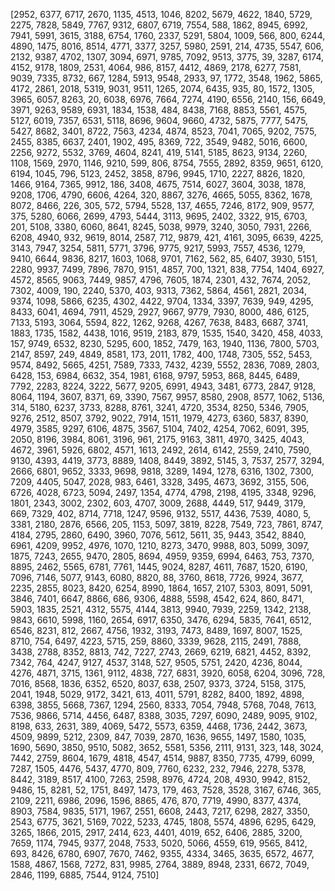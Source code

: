 
[2952, 6377, 6717, 2670, 1135, 4513, 1046, 8202, 5679, 4622, 1840, 5729, 2275, 7828, 5849, 7767, 9312, 6807, 6719, 7554, 588, 1862, 8945, 6992, 7941, 5991, 3615, 3188, 6754, 1760, 2337, 5291, 5804, 1009, 566, 800, 6244, 4890, 1475, 8016, 8514, 4771, 3377, 3257, 5980, 2591, 214, 4735, 5547, 606, 2132, 9387, 4702, 1307, 3094, 6971, 9785, 7092, 9513, 3775, 39, 3287, 6174, 4152, 9178, 1809, 2531, 4064, 986, 8157, 4412, 4869, 2178, 6277, 7581, 9039, 7335, 8732, 667, 1284, 5913, 9548, 2933, 97, 1772, 3548, 1962, 5865, 4172, 2861, 2018, 5319, 9031, 9511, 1265, 2074, 6435, 935, 80, 1572, 1305, 3965, 6057, 8263, 20, 6038, 6976, 7664, 7274, 4190, 6556, 2140, 156, 6649, 3971, 9263, 9589, 6931, 1834, 1538, 484, 8438, 7168, 8853, 5561, 4575, 5127, 6019, 7357, 6531, 5118, 8696, 9604, 9660, 4732, 5875, 7777, 5475, 5427, 8682, 3401, 8722, 7563, 4234, 4874, 8523, 7041, 7065, 9202, 7575, 2455, 8385, 6637, 2401, 1902, 495, 8369, 722, 3549, 9482, 5016, 6600, 2256, 9272, 5532, 3769, 4604, 8241, 419, 5141, 5185, 8623, 9134, 2260, 1108, 1569, 2970, 1146, 9210, 599, 806, 8754, 7555, 2892, 8359, 9651, 6120, 6194, 1045, 796, 5123, 2452, 3858, 8796, 9945, 1710, 2227, 8826, 1820, 1466, 9164, 7365, 9912, 186, 3408, 4675, 7514, 6027, 3604, 3038, 1878, 9208, 1706, 4790, 6606, 4264, 320, 8867, 3276, 4665, 5055, 8362, 1678, 8072, 8466, 226, 305, 572, 5794, 5528, 137, 4655, 7246, 8172, 909, 9577, 375, 5280, 6066, 2699, 4793, 5444, 3113, 9695, 2402, 3322, 915, 6703, 201, 5108, 3380, 6060, 8641, 8245, 5038, 9979, 3240, 3050, 7931, 2266, 6208, 4940, 932, 9619, 8014, 2587, 712, 9879, 421, 4161, 3095, 6639, 4225, 3143, 7947, 3254, 5811, 5771, 3796, 9775, 9217, 5993, 7557, 4536, 1279, 9410, 6644, 9836, 8217, 1603, 1068, 9701, 7162, 562, 85, 6407, 3930, 5151, 2280, 9937, 7499, 7896, 7870, 9151, 4857, 700, 1321, 838, 7754, 1404, 6927, 4572, 8565, 9063, 7449, 9857, 4796, 7605, 1874, 2301, 432, 7674, 2052, 7302, 4009, 190, 2240, 5370, 403, 9313, 7362, 5864, 4561, 2821, 2034, 9374, 1098, 5866, 6235, 4302, 4422, 9704, 1334, 3397, 7639, 949, 4295, 8433, 6041, 4694, 7911, 4529, 2927, 9667, 9779, 7930, 8000, 486, 6125, 7133, 5193, 3064, 5594, 822, 1262, 9268, 4267, 7638, 8483, 6687, 3741, 1883, 1735, 1582, 4438, 1016, 9519, 2183, 879, 1535, 1540, 3420, 458, 4033, 157, 9749, 6532, 8230, 5295, 600, 1852, 7479, 163, 1940, 1136, 7800, 5703, 2147, 8597, 249, 4849, 8581, 173, 2011, 1782, 400, 1748, 7305, 552, 5453, 9574, 8492, 5665, 4251, 7589, 7333, 7432, 4239, 5552, 2836, 7089, 2803, 6428, 153, 6984, 6632, 354, 1981, 6168, 9797, 5953, 868, 8445, 6489, 7792, 2283, 8224, 3222, 5677, 9205, 6991, 4943, 3481, 6773, 2847, 9128, 8064, 1194, 3607, 8371, 69, 3390, 7567, 9957, 8580, 2908, 8577, 1062, 5136, 314, 5180, 6237, 3733, 8288, 8761, 3241, 4720, 3534, 8250, 5346, 7905, 9276, 2512, 8507, 3792, 9022, 7914, 1511, 1979, 4273, 6360, 5837, 8390, 4979, 3585, 9297, 6106, 4875, 3567, 5104, 7402, 4254, 7062, 6091, 395, 2050, 8196, 3984, 8061, 3196, 961, 2175, 9163, 3811, 4970, 3425, 4043, 4672, 3961, 5926, 6802, 4571, 1613, 2492, 2614, 6142, 2559, 2410, 7590, 9130, 4393, 4419, 3773, 8889, 1408, 8449, 3892, 5145, 3, 7537, 2577, 3294, 2666, 6801, 9652, 3333, 9698, 9818, 3289, 1494, 1278, 6316, 1302, 7300, 7209, 4405, 5047, 2028, 983, 6461, 3328, 3495, 4673, 3692, 3155, 506, 6726, 4028, 6723, 5094, 2497, 1354, 4774, 4798, 2198, 4195, 3348, 9296, 1801, 2343, 3002, 2302, 603, 4707, 3009, 2688, 4449, 517, 9449, 3179, 669, 7329, 402, 8714, 7718, 1247, 9596, 9132, 5517, 4436, 7539, 4080, 5, 3381, 2180, 2876, 6566, 205, 1153, 5097, 3819, 8228, 7549, 723, 7861, 8747, 4184, 2795, 2860, 6490, 3960, 7076, 5612, 5611, 35, 9443, 3542, 8840, 6961, 4209, 9952, 4976, 1070, 1210, 8273, 3470, 9988, 803, 5099, 3097, 1875, 7243, 2655, 9470, 2805, 8694, 4959, 9359, 6994, 6463, 753, 7370, 8895, 2462, 5565, 6781, 7761, 1445, 9024, 8287, 4611, 7687, 1520, 6190, 7096, 7146, 5077, 9143, 6080, 8820, 88, 3760, 8618, 7726, 9924, 3677, 2235, 2855, 8023, 8420, 6254, 8990, 1864, 1657, 2107, 5303, 8091, 5091, 3846, 7401, 6647, 8866, 686, 9306, 4888, 5598, 4542, 624, 860, 8471, 5903, 1835, 2521, 4312, 5575, 4144, 3813, 9940, 7939, 2259, 1342, 2138, 9843, 6610, 5998, 1160, 2654, 6917, 6350, 3476, 6294, 5835, 7641, 6512, 6546, 8231, 812, 2667, 4756, 1932, 3193, 7473, 8489, 1697, 8007, 1525, 8710, 754, 6497, 4223, 5715, 259, 8860, 3339, 9628, 2115, 2491, 7888, 3438, 2788, 8352, 8813, 742, 7227, 2743, 2669, 6219, 6821, 4452, 8392, 7342, 764, 4247, 9127, 4537, 3148, 527, 9505, 5751, 2420, 4236, 8044, 4276, 4871, 3715, 1361, 9112, 4838, 727, 6831, 3920, 6058, 6204, 3096, 728, 7016, 8568, 1836, 6352, 6520, 8037, 638, 2507, 9373, 3724, 5158, 3175, 2041, 1948, 5029, 9172, 3421, 613, 4011, 5791, 8282, 8400, 1892, 4898, 6398, 3855, 5668, 7367, 1294, 2560, 8333, 7054, 7948, 5768, 7048, 7613, 7536, 9866, 5714, 4456, 6487, 8388, 3035, 7297, 6090, 2489, 9095, 9102, 8198, 633, 2631, 389, 4069, 5472, 5573, 6359, 4468, 1736, 2442, 3673, 4509, 9899, 5212, 2309, 847, 7039, 2870, 1636, 9655, 1497, 1580, 1035, 1690, 5690, 3850, 9510, 5082, 3652, 5581, 5356, 2111, 9131, 323, 148, 3024, 7442, 2759, 8604, 1679, 4818, 4547, 4514, 9887, 8350, 7735, 4799, 6099, 7287, 1505, 4476, 5437, 4770, 809, 7760, 6232, 232, 7946, 2278, 5378, 8442, 3189, 8517, 4100, 7263, 2598, 8976, 4724, 208, 4930, 9942, 8152, 9486, 15, 8281, 52, 1751, 8497, 1473, 179, 463, 7528, 3528, 3167, 6746, 365, 2109, 2211, 6986, 2096, 1596, 8865, 476, 870, 7719, 4990, 8377, 4374, 8903, 7584, 9835, 5171, 1967, 2551, 6608, 2443, 7217, 6298, 2827, 3350, 2543, 6775, 3621, 5169, 7022, 5233, 4745, 1808, 5574, 4896, 6295, 6429, 3265, 1866, 2015, 2917, 2414, 623, 4401, 4019, 652, 6406, 2885, 3200, 7659, 1174, 7945, 9377, 2048, 7533, 5020, 5066, 4559, 619, 9565, 8412, 693, 8426, 6780, 6907, 7670, 7462, 9355, 4334, 3465, 3635, 6572, 4677, 1588, 4867, 1568, 7272, 831, 9985, 2764, 3889, 8948, 2331, 6672, 7049, 2846, 1199, 6885, 7544, 9124, 7510]
